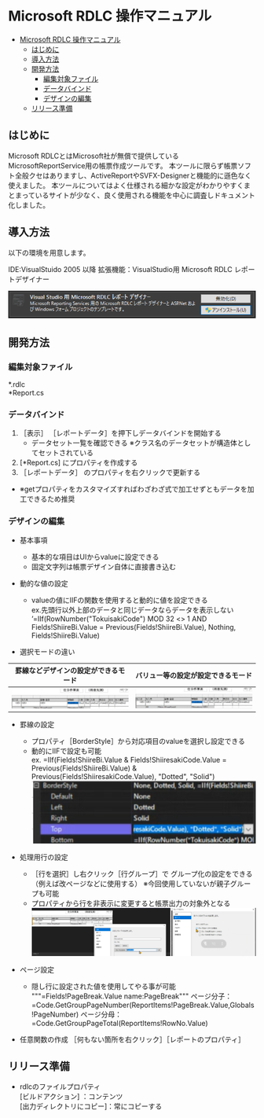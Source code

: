 # Microsoft RDLC 操作マニュアル

- [Microsoft RDLC 操作マニュアル](#microsoft-rdlc-操作マニュアル)
  - [はじめに](#はじめに)
  - [導入方法](#導入方法)
  - [開発方法](#開発方法)
    - [編集対象ファイル](#編集対象ファイル)
    - [データバインド](#データバインド)
    - [デザインの編集](#デザインの編集)
  - [リリース準備](#リリース準備)

## はじめに
Microsoft RDLCとはMicrosoft社が無償で提供しているMicrosoftReportService用の帳票作成ツールです。
本ツールに限らず帳票ソフト全般クセはありますし、ActiveReportやSVFX-Designerと機能的に遜色なく使えました。
本ツールについてはよく仕様される細かな設定がわかりやすくまとまっているサイトが少なく、良く使用される機能を中心に調査しドキュメント化しました。

## 導入方法
以下の環境を用意します。

IDE:VisualStuido 2005 以降
拡張機能：VisualStudio用 Microsoft RDLC レポートデザイナー

![](./img/MicroSoftReport_2024-06-05-09-46-28.png)


## 開発方法

### 編集対象ファイル
*.rdlc  
*Report.cs
    
### データバインド
1. ［表示］ ［レポートデータ］を押下しデータバインドを開始する
   - データセット一覧を確認できる ※クラス名のデータセットが構造体としてセットされている
2.  [*Report.cs] にプロパティを作成する
3. ［レポートデータ］ のプロパティを右クリックで更新する
- ※getプロパティをカスタマイズすればわざわざ式で加工せずともデータを加工できるため推奨

### デザインの編集
- 基本事項
  - 基本的な項目はUIからvalueに設定できる  
  - 固定文字列は帳票デザイン自体に直接書き込む
    
- 動的な値の設定
  - valueの値にIIFの関数を使用すると動的に値を設定できる    
    ex.先頭行以外上部のデータと同じデータならデータを表示しない
’=IIf(RowNumber("TokuisakiCode") MOD 32 <> 1 AND Fields!ShiireBi.Value = Previous(Fields!ShiireBi.Value), Nothing, Fields!ShiireBi.Value)
    
- 選択モードの違い
      
| 罫線などデザインの設定ができるモード | バリュー等の設定が設定できるモード   |
| ---- | ---- |
| ![](./img/MicroSoftReport_TD.png) | ![](./img/MicroSoftReport_2024-06-05-14-24-37.png) |
    
- 罫線の設定
  - プロパティ［BorderStyle］から対応項目のvalueを選択し設定できる
  - 動的にIIFで設定も可能  
  ex. =IIf(Fields!ShiireBi.Value & Fields!ShiiresakiCode.Value = Previous(Fields!ShiireBi.Value) & Previous(Fields!ShiiresakiCode.Value), "Dotted", "Solid")  
![](./img/MicroSoftReport_2024-06-05-14-30-02.png)


- 処理用行の設定
  - ［行を選択］し右クリック［行グループ］で グループ化の設定をできる  
  （例えば改ページなどに使用する） ※今回使用していないが親子グループも可能
  - プロパティから行を非表示に変更すると帳票出力の対象外となる
![](./img/MicroSoftReport_2024-06-05-14-31-43.png)

- ページ設定  
  - 隠し行に設定された値を使用してやる事が可能  
"""=Fields!PageBreak.Value name:PageBreak"""
ページ分子：=Code.GetGroupPageNumber(ReportItems!PageBreak.Value,Globals!PageNumber)
ページ分母：=Code.GetGroupPageTotal(ReportItems!RowNo.Value)
    
- 任意関数の作成
    ［何もない箇所を右クリック］［レポートのプロパティ］ 
    
## リリース準備
- rdlcのファイルプロパティ  
[ビルドアクション] ：コンテンツ  
[出力ディレクトリにコピー]：常にコピーする  
